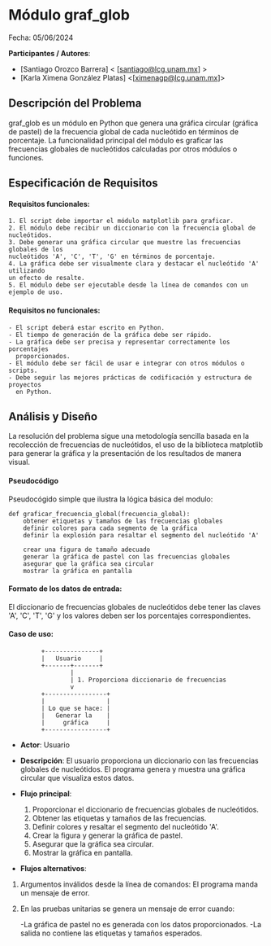 # Módulo graf_glob

Fecha: 05/06/2024

**Participantes / Autores**:

- [Santiago Orozco Barrera] < [santiago@lcg.unam.mx] >
- [Karla Ximena González Platas] <[ximenagp@lcg.unam.mx]>

## Descripción del Problema

graf_glob es un módulo en Python que genera una gráfica circular (gráfica de pastel) 
de la frecuencia global de cada nucleótido en términos de porcentaje. La funcionalidad 
principal del módulo es graficar las frecuencias globales de nucleótidos calculadas por 
otros módulos o funciones.


## Especificación de Requisitos

#### Requisitos funcionales:

    1. El script debe importar el módulo matplotlib para graficar.
    2. El módulo debe recibir un diccionario con la frecuencia global de nucleótidos.
    3. Debe generar una gráfica circular que muestre las frecuencias globales de los 
    nucleótidos 'A', 'C', 'T', 'G' en términos de porcentaje.
    4. La gráfica debe ser visualmente clara y destacar el nucleótido 'A' utilizando 
    un efecto de resalte.
    5. El módulo debe ser ejecutable desde la línea de comandos con un ejemplo de uso.

#### Requisitos no funcionales: 

    - El script deberá estar escrito en Python.
    - El tiempo de generación de la gráfica debe ser rápido.
    - La gráfica debe ser precisa y representar correctamente los porcentajes 
      proporcionados.
    - El módulo debe ser fácil de usar e integrar con otros módulos o scripts.
    - Debe seguir las mejores prácticas de codificación y estructura de proyectos 
      en Python.


## Análisis y Diseño

La resolución del problema sigue una metodología sencilla basada en la recolección 
de frecuencias de nucleótidos, el uso de la biblioteca matplotlib para generar la 
gráfica y la presentación de los resultados de manera visual.

#### Pseudocódigo

Pseudocógido simple que ilustra la lógica básica del modulo:

```
def graficar_frecuencia_global(frecuencia_global):
    obtener etiquetas y tamaños de las frecuencias globales
    definir colores para cada segmento de la gráfica
    definir la explosión para resaltar el segmento del nucleótido 'A'
    
    crear una figura de tamaño adecuado
    generar la gráfica de pastel con las frecuencias globales
    asegurar que la gráfica sea circular
    mostrar la gráfica en pantalla

```
#### Formato de los datos de entrada:

El diccionario de frecuencias globales de nucleótidos debe tener las claves 
'A', 'C', 'T', 'G' y los valores deben ser los porcentajes correspondientes.

#### Caso de uso: 

```
         +---------------+
         |   Usuario     |
         +-------+-------+
                 |
                 | 1. Proporciona diccionario de frecuencias
                 v
         +-----------------+
         |                 |
         | Lo que se hace: |
         |   Generar la    |
         |     gráfica     |
         +-----------------+

```

- **Actor**: Usuario

- **Descripción**: El usuario proporciona un diccionario con las frecuencias 
globales de nucleótidos. El programa genera y muestra una gráfica circular que 
visualiza estos datos.

- **Flujo principal**:

    1. Proporcionar el diccionario de frecuencias globales de nucleótidos.
    2. Obtener las etiquetas y tamaños de las frecuencias.
    3. Definir colores y resaltar el segmento del nucleótido 'A'.
    4. Crear la figura y generar la gráfica de pastel.
    5. Asegurar que la gráfica sea circular.
    6. Mostrar la gráfica en pantalla.
	
- **Flujos alternativos**: 
1. Argumentos inválidos desde la línea de comandos: El programa manda un mensaje de error.
2. En las pruebas unitarias se genera un mensaje de error cuando:
   
	-La gráfica de pastel no es generada con los datos proporcionados.
	-La salida no contiene las etiquetas y tamaños esperados.

